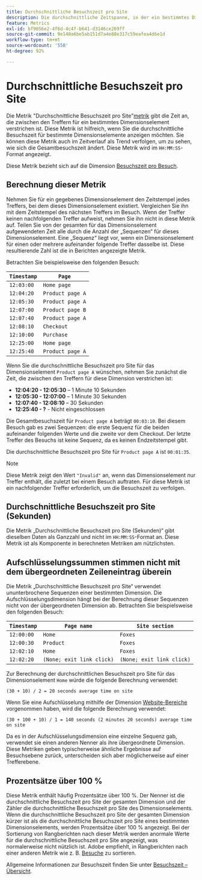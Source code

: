 ```yaml
---
title: Durchschnittliche Besuchszeit pro Site
description: Die durchschnittliche Zeitspanne, in der ein bestimmtes Dimensionselement zwischen Treffern existierte.
feature: Metrics
exl-id: bf9056e2-4f6d-4c4f-b641-d3146ce269ff
source-git-commit: 9e140a6be5ab151d7a4e88e317c59eafea4d6e1d
workflow-type: tm+mt
source-wordcount: '558'
ht-degree: 92%

---
```


# Durchschnittliche Besuchszeit pro Site

Die Metrik &quot;Durchschnittliche Besuchszeit pro Site&quot;[metrik](overview.md) gibt die Zeit an, die zwischen den Treffern für ein bestimmtes Dimensionselement verstrichen ist. Diese Metrik ist hilfreich, wenn Sie die durchschnittliche Besuchszeit für bestimmte Dimensionselemente anzeigen möchten. Sie können diese Metrik auch im Zeitverlauf als Trend verfolgen, um zu sehen, wie sich die Gesamtbesuchszeit ändert. Diese Metrik wird im `HH:MM:SS`-Format angezeigt.

Diese Metrik bezieht sich auf die Dimension [Besuchszeit pro Besuch](../dimensions/time-spent-per-visit.md).

## Berechnung dieser Metrik

Nehmen Sie für ein gegebenes Dimensionselement den Zeitstempel jedes Treffers, bei dem dieses Dimensionselement existiert. Vergleichen Sie ihn mit dem Zeitstempel des nächsten Treffers im Besuch. Wenn der Treffer keinen nachfolgenden Treffer aufweist, nehmen Sie ihn nicht in diese Metrik auf. Teilen Sie von der gesamten für das Dimensionselement aufgewendeten Zeit alle durch die Anzahl der „Sequenzen“ für dieses Dimensionselement. Eine „Sequenz“ liegt vor, wenn ein Dimensionselement für einen oder mehrere aufeinander folgende Treffer dasselbe ist. Diese resultierende Zahl ist die in Berichten angezeigte Metrik.

Betrachten Sie beispielsweise den folgenden Besuch:

| `Timestamp` | `Page` |
| --- | --- |
| `12:03:00` | `Home page` |
| `12:04:20` | `Product page A` |
| `12:05:30` | `Product page A` |
| `12:07:00` | `Product page B` |
| `12:07:40` | `Product page A` |
| `12:08:10` | `Checkout` |
| `12:10:00` | `Purchase` |
| `12:25:00` | `Home page` |
| `12:25:40` | `Product page A` |


Wenn Sie die durchschnittliche Besuchszeit pro Site für das Dimensionselement `Product page A` wünschen, nehmen Sie zunächst die Zeit, die zwischen den Treffern für diese Dimension verstrichen ist:

* **12:04:20 - 12:05:30** – 1 Minute 10 Sekunden
* **12:05:30 - 12:07:00** – 1 Minute 30 Sekunden
* **12:07:40 - 12:08:10** – 30 Sekunden
* **12:25:40 - ?** - Nicht eingeschlossen

Die Gesamtbesuchszeit für `Product page A` beträgt `00:03:10`. Bei diesem Besuch gab es zwei Sequenzen: die erste Sequenz für die beiden aufeinander folgenden Werte und die zweite vor dem Checkout. Der letzte Treffer des Besuchs ist keine Sequenz, da es keinen Endzeitstempel gibt.

Die durchschnittliche Besuchszeit pro Site für `Product page A` ist `00:01:35`.

>[!NOTE]
>
>Diese Metrik zeigt den Wert `"Invalid"` an, wenn das Dimensionselement nur Treffer enthält, die zuletzt bei einem Besuch auftraten. Für diese Metrik ist ein nachfolgender Treffer erforderlich, um die Besuchszeit zu verfolgen.

## Durchschnittliche Besuchszeit pro Site (Sekunden)

Die Metrik „Durchschnittliche Besuchszeit pro Site (Sekunden)“ gibt dieselben Daten als Ganzzahl und nicht im `HH:MM:SS`-Format an. Diese Metrik ist als Komponente in berechneten Metriken am nützlichsten.

## Aufschlüsselungssummen stimmen nicht mit dem übergeordneten Zeileneintrag überein

Die Metrik „Durchschnittliche Besuchszeit pro Site“ verwendet ununterbrochene Sequenzen einer bestimmten Dimension. Die Aufschlüsselungsdimension hängt bei der Berechnung dieser Sequenzen nicht von der übergeordneten Dimension ab. Betrachten Sie beispielsweise den folgenden Besuch:

| `Timestamp` | `Page name` | `Site section` |
| --- | --- | --- |
| `12:00:00` | `Home` | `Foxes` |
| `12:00:30` | `Product` | `Foxes` |
| `12:02:10` | `Home` | `Foxes` |
| `12:02:20` | `(None; exit link click)` | `(None; exit link click)` |

Zur Berechnung der durchschnittlichen Besuchszeit pro Site für das Dimensionselement `Home` würde die folgende Berechnung verwendet:

```text
(30 + 10) / 2 = 20 seconds average time on site
```

Wenn Sie eine Aufschlüsselung mithilfe der Dimension [Website-Bereiche](../dimensions/site-section.md) vorgenommen haben, wird die folgende Berechnung verwendet:

```text
(30 + 100 + 10) / 1 = 140 seconds (2 minutes 20 seconds) average time on site
```

Da es in der Aufschlüsselungsdimension eine einzelne Sequenz gab, verwendet sie einen anderen Nenner als ihre übergeordnete Dimension. Diese Metriken geben typischerweise ähnliche Ergebnisse auf Besuchsebene zurück, unterscheiden sich aber möglicherweise auf einer Trefferebene.

## Prozentsätze über 100 %

Diese Metrik enthält häufig Prozentsätze über 100 %. Der Nenner ist die durchschnittliche Besuchszeit pro Site der gesamten Dimension und der Zähler die durchschnittliche Besuchszeit pro Site des Dimensionselements. Wenn die durchschnittliche Besuchszeit pro Site der gesamten Dimension kürzer ist als die durchschnittliche Besuchszeit pro Site eines bestimmten Dimensionselements, werden Prozentsätze über 100 % angezeigt. Bei der Sortierung von Rangberichten nach dieser Metrik werden anormale Werte für die durchschnittliche Besuchszeit pro Site angezeigt, was normalerweise nicht nützlich ist. Adobe empfiehlt, in Rangberichten nach einer anderen Metrik wie z. B. [Besuche](visits.md) zu sortieren.

Allgemeine Informationen zur Besuchszeit finden Sie unter [Besuchszeit – Übersicht](time-spent.md).
